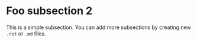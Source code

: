 # Foo subsection 2

This is a simple subsection. You can add more subsections by creating new `.rst` or `.md` files.
